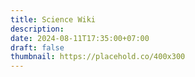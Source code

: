 ```yaml
---
title: Science Wiki
description:
date: 2024-08-11T17:35:00+07:00
draft: false
thumbnail: https://placehold.co/400x300
---
```


